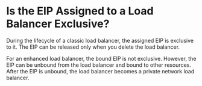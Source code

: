 # Is the EIP Assigned to a Load Balancer Exclusive?<a name="EN-US_TOPIC_0091131382"></a>

During the lifecycle of a classic load balancer, the assigned EIP is exclusive to it. The EIP can be released only when you delete the load balancer.

For an enhanced load balancer, the bound EIP is not exclusive. However, the EIP can be unbound from the load balancer and bound to other resources. After the EIP is unbound, the load balancer becomes a private network load balancer.

